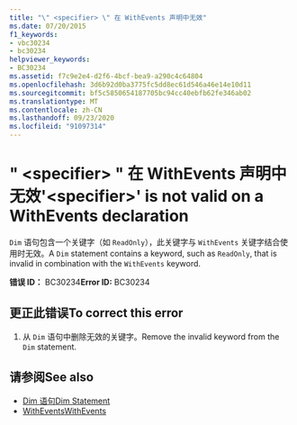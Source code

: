 ```yaml
---
title: "\" <specifier> \" 在 WithEvents 声明中无效"
ms.date: 07/20/2015
f1_keywords:
- vbc30234
- bc30234
helpviewer_keywords:
- BC30234
ms.assetid: f7c9e2e4-d2f6-4bcf-bea9-a290c4c64804
ms.openlocfilehash: 3d6b92d0ba3775fc5dd8ec61d546a46e14e10d11
ms.sourcegitcommit: bf5c5850654187705bc94cc40ebfb62fe346ab02
ms.translationtype: MT
ms.contentlocale: zh-CN
ms.lasthandoff: 09/23/2020
ms.locfileid: "91097314"
---
```

# <a name="specifier-is-not-valid-on-a-withevents-declaration"></a><span data-ttu-id="8756b-102">" \<specifier> " 在 WithEvents 声明中无效</span><span class="sxs-lookup"><span data-stu-id="8756b-102">'\<specifier>' is not valid on a WithEvents declaration</span></span>

<span data-ttu-id="8756b-103">`Dim` 语句包含一个关键字（如 `ReadOnly`），此关键字与 `WithEvents` 关键字结合使用时无效。</span><span class="sxs-lookup"><span data-stu-id="8756b-103">A `Dim` statement contains a keyword, such as `ReadOnly`, that is invalid in combination with the `WithEvents` keyword.</span></span>  
  
 <span data-ttu-id="8756b-104">**错误 ID：** BC30234</span><span class="sxs-lookup"><span data-stu-id="8756b-104">**Error ID:** BC30234</span></span>  
  
## <a name="to-correct-this-error"></a><span data-ttu-id="8756b-105">更正此错误</span><span class="sxs-lookup"><span data-stu-id="8756b-105">To correct this error</span></span>  
  
1. <span data-ttu-id="8756b-106">从 `Dim` 语句中删除无效的关键字。</span><span class="sxs-lookup"><span data-stu-id="8756b-106">Remove the invalid keyword from the `Dim` statement.</span></span>  
  
## <a name="see-also"></a><span data-ttu-id="8756b-107">请参阅</span><span class="sxs-lookup"><span data-stu-id="8756b-107">See also</span></span>

- [<span data-ttu-id="8756b-108">Dim 语句</span><span class="sxs-lookup"><span data-stu-id="8756b-108">Dim Statement</span></span>](../language-reference/statements/dim-statement.md)
- [<span data-ttu-id="8756b-109">WithEvents</span><span class="sxs-lookup"><span data-stu-id="8756b-109">WithEvents</span></span>](../language-reference/modifiers/withevents.md)
